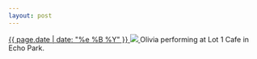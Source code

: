 ```yaml
---
layout: post
---
```


<p>
  <a href="/288">
    <time>{{ page.date | date: "%e %B %Y" }}</time>
    <img src="{{ site.assets_url }}/288.jpg">
  </a>
  Olivia performing at Lot 1 Cafe in Echo Park.
</p>
